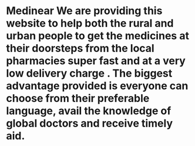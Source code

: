 # Medinear We are providing this website to help both the rural and urban people to get the medicines at their doorsteps from the local pharmacies super fast and at a very low delivery charge . The biggest advantage provided is everyone can choose from their preferable language, avail the knowledge of global doctors and receive timely aid. 
